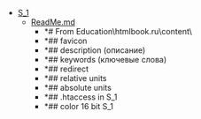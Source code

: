 - <a href = "E:\Node_projects\Node_Way\Education\IlKan\js.ru\Part_1\1.Документ.dir\_src\S_1\cat.S_1\dir.S_1.md">S_1</a>
    - <a href = "E:\Node_projects\Node_Way\Education\IlKan\js.ru\Part_1\1.Документ.dir\_src\S_1\ReadMe.md">ReadMe.md</a>
        - *# From  Education\htmlbook.ru\content\
        - *## favicon 
        - *## description (описание)
        - *## keywords (ключевые слова)
        - *## redirect 
        - *## relative units
        - *## absolute units 
        - *## .htaccess in S_1
        - *## color 16 bit S_1
